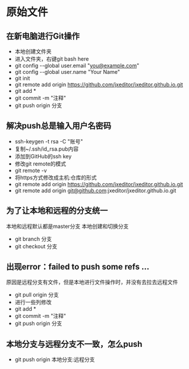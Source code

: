 # 原始文件

## 在新电脑进行Git操作
- 本地创建文件夹
- 进入文件夹，右键git bash here
- git config --global user.email "you@example.com"
- git config --global user.name "Your Name"
- git init
- git remote add origin https://github.com/jxeditor/jxeditor.github.io.git
- git add *
- git commit -m "注释" 
- git push origin 分支

## 解决push总是输入用户名密码
- ssh-keygen -t rsa -C "账号"
- 复制~/.ssh/id_rsa.pub内容
- 添加到GitHub的ssh key
- 修改git remote的模式
- git remote -v
- 将https方式修改成主机:仓库的形式
- git remote add origin https://github.com/jxeditor/jxeditor.github.io.git
- git remote add origin git@github.com:jxeditor/jxeditor.github.io.git

## 为了让本地和远程的分支统一
本地和远程默认都是master分支
本地创建和切换分支
- git branch 分支
- git checkout 分支

## 出现error：failed to push some refs ...
原因是远程分支有文件，但是本地进行文件操作时，并没有去拉去远程文件
- git pull origin 分支
- 进行一些列修改
- git add *
- git commit -m "注释"
- git push origin 分支

## 本地分支与远程分支不一致，怎么push
- git push origin 本地分支:远程分支

